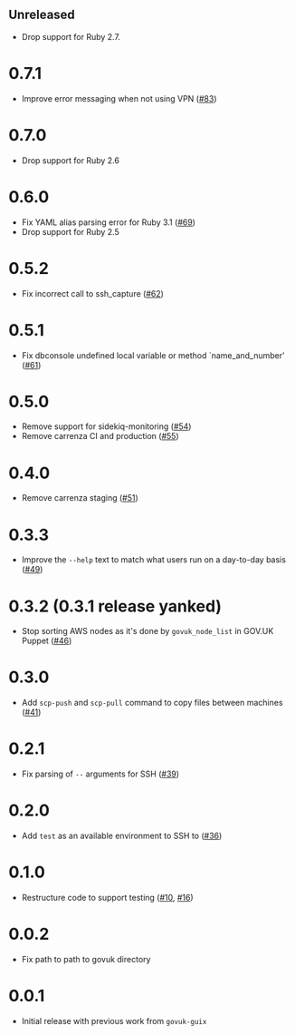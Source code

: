 ## Unreleased

* Drop support for Ruby 2.7.

# 0.7.1

* Improve error messaging when not using VPN ([#83](https://github.com/alphagov/govuk-connect/pull/83))

# 0.7.0

* Drop support for Ruby 2.6

# 0.6.0

* Fix YAML alias parsing error for Ruby 3.1 ([#69](https://github.com/alphagov/govuk-connect/pull/69))
* Drop support for Ruby 2.5

# 0.5.2

* Fix incorrect call to ssh_capture ([#62](https://github.com/alphagov/govuk-connect/pull/62))

# 0.5.1

* Fix dbconsole undefined local variable or method `name_and_number' ([#61](https://github.com/alphagov/govuk-connect/pull/61))

# 0.5.0

* Remove support for sidekiq-monitoring ([#54](https://github.com/alphagov/govuk-connect/pull/54))
* Remove carrenza CI and production ([#55](https://github.com/alphagov/govuk-connect/pull/55))

# 0.4.0

* Remove carrenza staging ([#51](https://github.com/alphagov/govuk-connect/pull/51))

# 0.3.3

* Improve the `--help` text to match what users run on a day-to-day basis ([#49](https://github.com/alphagov/govuk-connect/pull/49))

# 0.3.2 (0.3.1 release yanked)

* Stop sorting AWS nodes as it's done by `govuk_node_list` in GOV.UK Puppet ([#46](https://github.com/alphagov/govuk-connect/pull/46))

# 0.3.0

* Add `scp-push` and `scp-pull` command to copy files between machines ([#41](https://github.com/alphagov/govuk-connect/pull/41))

# 0.2.1

* Fix parsing of `--` arguments for SSH ([#39](https://github.com/alphagov/govuk-connect/pull/39))

# 0.2.0

* Add `test` as an available environment to SSH to ([#36](https://github.com/alphagov/govuk-connect/pull/36))

# 0.1.0

* Restructure code to support testing ([#10](https://github.com/alphagov/govuk-connect/pull/10), [#16](https://github.com/alphagov/govuk-connect/pull/16))

# 0.0.2

* Fix path to path to govuk directory

# 0.0.1

* Initial release with previous work from `govuk-guix`
